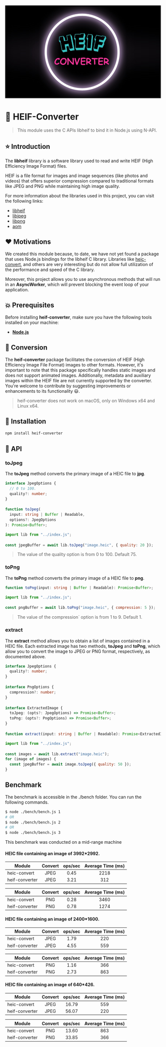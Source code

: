 <p align="center">
<img src="./docs/heif-converter.jpg"/>
</p>

# 🥦 HEIF-Converter
> This module uses the C APIs libheif to bind it in Node.js using N-API.

## ⭐ Introduction

The **libheif** library is a software library used to read and write HEIF (High Efficiency Image Format) files.

HEIF is a file format for images and image sequences (like photos and videos) that offers superior compression compared to traditional formats like JPEG and PNG while maintaining high image quality.

For more information about the libraries used in this project, you can visit the following links:
* [libheif](https://github.com/strukturag/libheif/tree/master)
* [libjpeg](https://github.com/winlibs/libjpeg)
* [libpng](https://github.com/pnggroup/libpng)
* [aom](https://github.com/mozilla/aom)

## ❤️ Motivations

We created this module because, to date, we have not yet found a package that uses Node.js bindings for the libheif C library. Libraries like [heic-convert](https://github.com/catdad-experiments/heic-convert), and others are very interesting but do not allow full utilization of the performance and speed of the C library.

Moreover, this project allows you to use asynchronous methods that will run in an **AsyncWorker**, which will prevent blocking the event loop of your application.

## 💥 Prerequisites

Before installing **heif-converter**, make sure you have the following tools installed on your machine:

* [**Node.js**](https://nodejs.org/en/download/package-manager/)

## 🎈 Conversion
The **heif-converter** package facilitates the conversion of HEIF (High Efficiency Image File Format) images to other formats. However, it's important to note that this package specifically handles static images and does not support animated images. Additionally, metadata and auxiliary images within the HEIF file are not currently supported by the converter. You're welcome to contribute by suggesting improvements or enhancements to its functionality 😃.
> heif-converter does not work on macOS, only on Windows x64 and Linux x64. 

## 🦴 Installation

```bash
npm install heif-converter
```

## 🚀 API
### toJpeg

The **toJpeg** method converts the primary image of a HEIC file to **jpg**.

```ts
interface JpegOptions {
  // 0 to 100.
  quality?: number;
}

function toJpeg(
  input: string | Buffer | Readable, 
  options?: JpegOptions
): Promise<Buffer>;
```
```js
import lib from "../index.js";

const jpegBuffer = await lib.toJpeg("image.heic", { quality: 20 });
```
> The value of the quality option is from 0 to 100. Default 75.

### toPng

The **toPng** method converts the primary image of a HEIC file to **png**.
```ts
function toPng(input: string | Buffer | Readable): Promise<Buffer>;
```
```js
import lib from "../index.js";

const pngBuffer = await lib.toPng("image.heic", { compression: 5 });
```
> The value of the compression` option is from 1 to 9. Default 1.

### extract

The **extract** method allows you to obtain a list of images contained in a HEIC file. Each extracted image has two methods, **toJpeg** and **toPng**, which allow you to convert the image to JPEG or PNG format, respectively, as documented above.
```ts
interface JpegOptions {
  quality?: number;
}

interface PngOptions {
  compression?: number;
}

interface ExtractedImage {
  toJpeg: (opts?: JpegOptions) => Promise<Buffer>;
  toPng: (opts?: PngOptions) => Promise<Buffer>;
}

function extract(input: string | Buffer | Readable): Promise<ExtractedImage[]>;
```
```js
import lib from "../index.js";

const images = await lib.extract("image.heic");
for (image of images) {
  const jpegBuffer = await image.toJpeg({ quality: 50 });
}
```

## Benchmark

The benchmark is accessible in the ./bench folder. You can run the following commands.
```bash
$ node ./bench/bench.js 1
# OR
$ node ./bench/bench.js 2
# OR
$ node ./bench/bench.js 3
```
This benchmark was conducted on a mid-range machine

#### HEIC file containing an image of 3992*2992.
| Module         | Convert      | ops/sec | Average Time (ms) |
|----------------|:------------:|:-------:|:-----------------:|
| heic-convert   | JPEG         | 0.45    | 2218              |
| heif-converter | JPEG         | 3.21    | 312               |

| Module         | Convert      | ops/sec | Average Time (ms) |
|----------------|:------------:|:-------:|:-----------------:|
| heic-convert   | PNG          | 0.28    | 3460              |
| heif-converter | PNG          | 0.78    | 1274              |


#### HEIC file containing an image of 2400*1600.
| Module         | Convert      | ops/sec | Average Time (ms) |
|----------------|:------------:|:-------:|:-----------------:|
| heic-convert   | JPEG         | 1.79    | 220               |
| heif-converter | JPEG         | 4.55    | 559               |

| Module         | Convert      | ops/sec | Average Time (ms) |
|----------------|:------------:|:-------:|:-----------------:|
| heic-convert   | PNG          | 1.16    | 366               |
| heif-converter | PNG          | 2.73    | 863               |


#### HEIC file containing an image of 640*426.
| Module         | Convert      | ops/sec | Average Time (ms) |
|----------------|:------------:|:-------:|:-----------------:|
| heic-convert   | JPEG         | 16.79   | 559               |
| heif-converter | JPEG         | 56.07   | 220               |

| Module         | Convert      | ops/sec | Average Time (ms) |
|----------------|:------------:|:-------:|:-----------------:|
| heic-convert   | PNG          | 13.60   | 863               |
| heif-converter | PNG          | 33.85   | 366               |